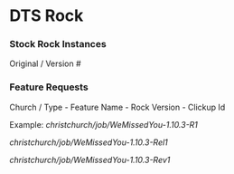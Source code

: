 # DTS Rock

### Stock Rock Instances
Original / Version #

### Feature Requests
Church / Type - Feature Name - Rock Version - Clickup Id

Example:
*christchurch/job/WeMissedYou-1.10.3-R1*

*christchurch/job/WeMissedYou-1.10.3-Rel1*

*christchurch/job/WeMissedYou-1.10.3-Rev1*
